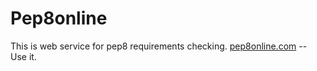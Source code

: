 Pep8online
=============

This is web service for pep8 requirements checking.
[pep8online.com](http://pep8online.com) -- Use it.